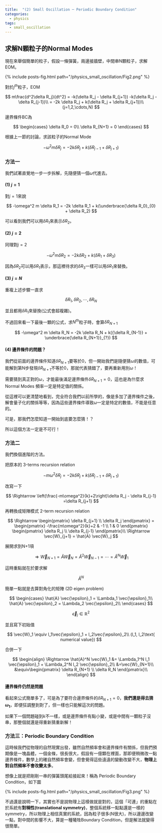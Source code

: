 ```yaml
---
title:  "(2) Small Oscillation ─ Periodic Boundary Condition"
categories:
  - physics
tags:
  - small_oscillation
---
```


## 求解N顆粒子的Normal Modes

現在來舉個簡單的粒子，假設一條彈簧，兩邊接牆壁，中間串N顆粒子，求解EOM。

{% include posts-fig.html path="/physics_small_oscillation/Fig2.png" %}


對於$j^{th}$粒子，EOM

$$
m\frac{d^2\delta R_j}{dt^2} = -k(\delta R_j - \delta R_{j+1}) -k(\delta R_j - \delta R_{j-1})\\
= -2k \delta R_j + k(\delta R_j + \delta R_{j+1})\\
(j=1,2,\cdots,N)
$$

邊界條件BC為

$$
\begin{cases}
\delta R_0 = 0\\
\delta R_{N+1} = 0
\end{cases}
$$


根據上一節的討論，求該粒子的Normal Mode

$$
-\omega^2 m \delta R_j = -2k \delta R_j + k(\delta R_{j-1} + \delta R_{j+1})
$$


### 方法一


我們試著直覺地一步一步拆解，先隨便猜一個$\omega$代進去。


#### (1) $j=1$

對$j=1$來說

$$
-\omega^2 m \delta R_1 = -2k \delta R_1 + k(\underbrace{\delta R_0}_{0} + \delta R_2)
$$


可以看到我們可以用$\delta R_1$來表示$\delta R_2$。

#### (2) $j=2$

同理對$j=2$

$$
-\omega^2 m \delta R_2 = -2k \delta R_2 + k(\delta R_1 + \delta R_3)
$$

因為$\delta R_2$可以用$\delta R_1$表示，那這裡待求的$\delta R_3$一樣可以用$\delta R_1$來替換。

#### (3) $j=N$

重複上述步驟一直求

$$
\delta R_1, \delta R_2, \cdots, \delta R_N
$$

並且都用$\delta R_1$來替換(公式會超複雜)。


不過回來看一下最後一顆的公式，求$N^{th}$粒子時，會算$\delta R_{N+1}$

$$
-\omega^2 m \delta R_N = -2k \delta R_N + k({\delta R_{N-1}} + \underbrace{\delta R_{N+1}}_{?})
$$


#### (4) 邊界條件的問題？



我們從前面的邊界條件知道$\delta R_{N+1}$要等於0，但一開始我們是隨便猜$\omega$的數值，可能解到第N步發現$\delta R_{N+1}$不等於0，那就代表猜錯了，要再重新用別$\omega$！



需要猜到真正對的$\omega$，才能最後滿足邊界條件$\delta R_{N+1}=0$，這也是為什麼求 Normal Modes 頻率一定是特定值的關係。


從這裡可以更清楚地看到，完全符合我們以前所學的，像是多加了邊界條件之後，解會量子化的關係等等，因為這些邊界條件導致$\omega$一定是特定的數值，不能是任意的。


可是，那我們怎麼知道一開始到底要怎麼猜！？



所以這個方法一定是不可行！


### 方法二

我們換個進階的方法。


把原本的 3-terms recursion relation

$$
-m\omega^2 \delta R_j = -2k \delta R_j + k(\delta R_{j-1} + \delta R_{j+1})
$$

改寫一下

$$
\Rightarrow \left(\frac{-m\omega^2}{k}+2\right)\delta R_j - \delta R_{j-1} =\delta R_{j+1}
$$

再轉換成矩陣模式 2-term recursion relation

$$
\Rightarrow \begin{pmatrix} \delta R_{j+1} \\ \delta R_j \end{pmatrix} = \begin{pmatrix} -\frac{m\omega^2}{k}+2 & -1 \\ 1 & 0 \end{pmatrix} \begin{pmatrix} \delta R_j \\ \delta R_{j-1} \end{pmatrix}\\
\Rightarrow \vec{W}_{j+1} = \hat{A} \vec{W}_j
$$


展開求到N+1項

$$
\Rightarrow \vec{W}_{N+1} = \hat{A} \vec{W}_N = \hat{A}^2 \vec{W}_{N-1} = \cdots = \hat{A}^N \vec{W}_1
$$


這時重點就在於要求解

$$
\hat{A}^N
$$

簡單一點就是去算對角化的矩陣 (2D eigen problem)

$$
\begin{cases}
\hat{A} \vec{\epsilon}_1 = \Lambda_1 \vec{\epsilon}_1\\
\hat{A} \vec{\epsilon}_2 = \Lambda_2 \vec{\epsilon}_2\\
\end{cases}
$$

$$
\vec{\epsilon}_j\in\mathbb{R}^2
$$

並且寫下初始值

$$
\vec{W}_1 \equiv l_1\vec{\epsilon}_1 + l_2\vec{\epsilon}_2\\
(l_1, l_2\text{ numerical value})
$$

合併一下

$$
\begin{align}
\Rightarrow \hat{A}^N \vec{W}_1 &= \Lambda_1^N l_1 \vec{\epsilon}_1 + \Lambda_2^N l_2 \vec{\epsilon}_2\\
&=\vec{W}_{N+1}\\
&\equiv\begin{pmatrix} \delta R_{N+1} \\ \delta R_N \end{pmatrix}\\
\end{align}
$$

#### 邊界條件仍然是問題

看起來公式簡單多了，可是為了要符合邊界條件的$\delta R_{N+1}=0$，**我們還是得去猜$\omega_1$**，即便狂調整到對了，但一樣也只能解這次的問題。


如果下一個問題碰到$k$不一樣，或是邊界條件有點小變，或是中間有一顆粒子沒串，那整個就還是得重新猜重新解！


### 方法三：Periodic Boundary Condition

這時候我們從物理的自然現實出發，雖然自然頻率會和邊界條件有關係，但我們預期像是一塊晶體，一個金條，很長很大，假設有一億顆在裡面，那即便稍微改一點邊界條件，數學上的確自然頻率會變，但會覺得這些遠遠的變動改變不大，**物理上對自然頻率不會改變太多**。


想像上就是把剛剛一串的彈簧頭尾給接起來！稱為 Periodic Boundary Condition，如下圖


{% include posts-fig.html path="/physics_small_oscillation/Fig3.png" %}


不過還是說明一下，其實也不是說物理上這樣做就是對的，這個「可連」的重點在於系統有**對稱性(translational symmetry)**，整個系統移一點點還是一樣的symmetry，所以物理上相信真實的系統，因為粒子很多(N很大)，所以邊邊改變一點，對中間的影響不大，算是一種犧牲Boundary Condition，但是解法就變得很簡單。
